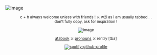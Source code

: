 ![image](https://github.com/user-attachments/assets/7571aa93-071f-4ecd-9bea-4e47957ef28c)
<div align="center">
<sub> c + h always welcome unless with friends ! ⚔︎ w2i as i am usually tabbed . .
<div align="center">
don't fully copy, ask for inspiration !

![image](https://github.com/user-attachments/assets/9c2b4297-e1ae-449c-bfb5-58cc68a9a260)

<div align="center">

[atabook](https://allmightyaxle.atabook.org) ⚔︎ [pronouns](https://pronouns.cc/@allmightyaxle) ⚔︎ rentry [tba]

[![spotify-github-profile](https://spotify-github-profile.kittinanx.com/api/view?uid=jzzgyjq9f3dlctzw2l2x58w3v&cover_image=true&theme=natemoo-re&show_offline=false&background_color=dcaddc&interchange=false&bar_color=f2e9f1&bar_color_cover=false)](https://github.com/kittinan/spotify-github-profile)
